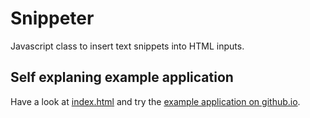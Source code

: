 # Snippeter
Javascript class to insert text snippets into HTML inputs.

## Self explaning example application
Have a look at [index.html](index.html) and try the [example application on github.io](http://marcotaubmann.github.io/snippeter/).
